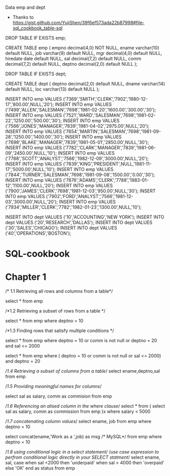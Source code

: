 Data emp and dept 

* Thanks to https://gist.github.com/YujiShen/39f6ef573ada22b87998#file-sql_cookbook_table-sql

DROP TABLE IF EXISTS emp;

CREATE TABLE emp (
  empno decimal(4,0) NOT NULL,
  ename varchar(10) default NULL,
  job varchar(9) default NULL,
  mgr decimal(4,0) default NULL,
  hiredate date default NULL,
  sal decimal(7,2) default NULL,
  comm decimal(7,2) default NULL,
  deptno decimal(2,0) default NULL
);

DROP TABLE IF EXISTS dept;

CREATE TABLE dept (
  deptno decimal(2,0) default NULL,
  dname varchar(14) default NULL,
  loc varchar(13) default NULL
);

INSERT INTO emp VALUES ('7369','SMITH','CLERK','7902','1980-12-17','800.00',NULL,'20');
INSERT INTO emp VALUES ('7499','ALLEN','SALESMAN','7698','1981-02-20','1600.00','300.00','30');
INSERT INTO emp VALUES ('7521','WARD','SALESMAN','7698','1981-02-22','1250.00','500.00','30');
INSERT INTO emp VALUES ('7566','JONES','MANAGER','7839','1981-04-02','2975.00',NULL,'20');
INSERT INTO emp VALUES ('7654','MARTIN','SALESMAN','7698','1981-09-28','1250.00','1400.00','30');
INSERT INTO emp VALUES ('7698','BLAKE','MANAGER','7839','1981-05-01','2850.00',NULL,'30');
INSERT INTO emp VALUES ('7782','CLARK','MANAGER','7839','1981-06-09','2450.00',NULL,'10');
INSERT INTO emp VALUES ('7788','SCOTT','ANALYST','7566','1982-12-09','3000.00',NULL,'20');
INSERT INTO emp VALUES ('7839','KING','PRESIDENT',NULL,'1981-11-17','5000.00',NULL,'10');
INSERT INTO emp VALUES ('7844','TURNER','SALESMAN','7698','1981-09-08','1500.00','0.00','30');
INSERT INTO emp VALUES ('7876','ADAMS','CLERK','7788','1983-01-12','1100.00',NULL,'20');
INSERT INTO emp VALUES ('7900','JAMES','CLERK','7698','1981-12-03','950.00',NULL,'30');
INSERT INTO emp VALUES ('7902','FORD','ANALYST','7566','1981-12-03','3000.00',NULL,'20');
INSERT INTO emp VALUES ('7934','MILLER','CLERK','7782','1982-01-23','1300.00',NULL,'10');

INSERT INTO dept VALUES ('10','ACCOUNTING','NEW YORK');
INSERT INTO dept VALUES ('20','RESEARCH','DALLAS');
INSERT INTO dept VALUES ('30','SALES','CHICAGO');
INSERT INTO dept VALUES ('40','OPERATIONS','BOSTON');





# SQL-cookbook

# Chapter 1 

/* 1.1  Retrieving all rows and columns from a table*/ 

select * from emp

/*1.2  Retrieving a subset of rows from a table */

select * from emp where deptno = 10

/*1.3 Finding rows that satisfy multiple conditions */

select * 
	from emp
    where deptno = 10
		or comm is not null
        or deptno = 20 and sal <= 2000
        
        
select * 
	from emp 
		where ( deptno = 10 
        or comm is not null 
        or sal <= 2000) 
        and deptno = 20
    
/*1.4  Retrieving a subset of columns from a table*/
select ename,deptno,sal
	from emp
    
/*1.5 Providing meaningful names for columns*/

select sal as salary, comm as commision 
	from emp
    
/*1.6 Referencing an alised column in the where clause*/
select * 
	from (
    select sal as salary, comm as commission
		from emp
				)x
	where salary < 5000
    
/*1.7 concatenating column values*/
select ename, job 
	from emp 
    where deptno = 10
    
select concat(ename,'Work as a ',job) as msg /* MySQL*/
	from emp
    where deptno = 10
    
/*1.8 using conditional logic in a select statement*/
/*use case expression to perfrom conditional logic directly in your SELECT statment*/
select ename, sal,
	case when sal <2000 then 'underpaid'
			when sal > 4000 then 'overpaid' 
                        else 'OK'
                        end as status
		from emp
    
    
    
    

    


    

    


 
